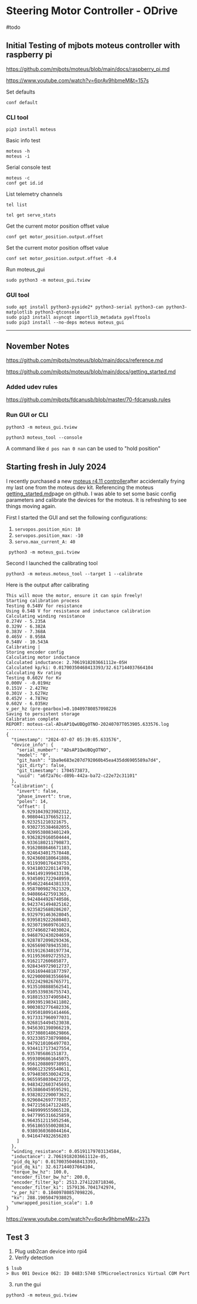 # Steering Motor Controller - ODrive

#todo

## Initial Testing of mjbots moteus controller with raspberry pi

https://github.com/mjbots/moteus/blob/main/docs/raspberry_pi.md

https://www.youtube.com/watch?v=6prAv9hbmeM&t=157s

Set defaults
```
conf default
```

### CLI tool

```
pip3 install moteus
```

Basic info test

```
moteus -h
moteus -i
```


Serial console test
```
moteus -c
conf get id.id
```

List telemetry channels
```
tel list
```

```
tel get servo_stats
```

Get the current motor position offset value
```
conf get motor_position.output.offset
```

Set the current motor position offset value
```
conf set motor_position.output.offset -0.4
```

Run moteus_gui
```
sudo python3 -m moteus_gui.tview
```

### GUI tool

```
sudo apt install python3-pyside2* python3-serial python3-can python3-matplotlib python3-qtconsole
sudo pip3 install asyncqt importlib_metadata pyelftools
sudo pip3 install --no-deps moteus moteus_gui
```

---
## November Notes

https://github.com/mjbots/moteus/blob/main/docs/reference.md

https://github.com/mjbots/moteus/blob/main/docs/getting_started.md

### Added udev rules

https://github.com/mjbots/fdcanusb/blob/master/70-fdcanusb.rules

### Run GUI or CLI

```
python3 -m moteus_gui.tview
```

```
python3 moteus_tool --console
```

 A command like `d pos nan 0 nan` can be used to "hold position"
## Starting fresh in July 2024

I recently purchased a new [moteus r4.11 controller](https://mjbots.com/products/moteus-r4-11)after accidentally frying my last one from the moteus dev kit. Referencing the moteus [getting_started.md](https://github.com/mjbots/moteus/blob/main/docs/getting_started.md)page on github. I was able to set some basic config parameters and calibrate the devices for the moteus. It is refreshing to see things moving again.

First I started the GUI and set the following configurations:
1. `servopos.position_min: 10`
2. `servopos.position_max: -10`
3. `servo.max_current_A: 40`

```
 python3 -m moteus_gui.tview
```

Second I launched the calibrating tool

```
python3 -m moteus.moteus_tool --target 1 --calibrate
```

Here is the output after calibrating
```
This will move the motor, ensure it can spin freely!
Starting calibration process
Testing 0.548V for resistance
Using 0.548 V for resistance and inductance calibration
Calculating winding resistance
0.274V - 5.235A
0.329V - 6.382A
0.383V - 7.368A
0.465V - 8.958A
0.548V - 10.543A
Calibrating | 
Storing encoder config
Calculating motor inductance
Calculated inductance: 2.7061918203661112e-05H
Calculated kp/ki: 0.01700350468413393/32.617144037664104
Calculating Kv rating
Testing 0.602V for Kv
0.000V - -0.019Hz
0.151V - 2.427Hz
0.301V - 3.627Hz
0.452V - 4.787Hz
0.602V - 6.035Hz
v_per_hz (pre-gearbox)=0.10409780857098226
Saving to persistent storage
Calibration complete
REPORT: moteus-cal-ADsAP1QwUBQgOTNO-20240707T053905.633576.log
------------------------
{
  "timestamp": "2024-07-07 05:39:05.633576",
  "device_info": {
    "serial_number": "ADsAP1QwUBQgOTNO",
    "model": "0",
    "git_hash": "1ba9e683e207d792060b45ea435dd6905589a7d4",
    "git_dirty": false,
    "git_timestamp": 1704573873,
    "uuid": "a6f2a76c-d89b-442a-ba72-c22e72c31101"
  },
  "calibration": {
    "invert": false,
    "phase_invert": true,
    "poles": 14,
    "offset": [
      0.9291043923982312,
      0.9080441376652112,
      0.923251210321675,
      0.9302735384682055,
      0.9209538083401249,
      0.9362829160504444,
      0.9336180211790873,
      0.9162088646671183,
      0.9246434017578448,
      0.9243608180641886,
      0.9119390176439753,
      0.9341803220114789,
      0.9441491999433136,
      0.9345091722948959,
      0.9546224644381333,
      0.9587009827621329,
      0.940866427591365,
      0.9424844926740586,
      0.9423741494825162,
      0.9235825680286207,
      0.9329791463628045,
      0.9395819222680403,
      0.9230719609761023,
      0.9374960274030024,
      0.9468792430204659,
      0.9287872090293436,
      0.9265690789435301,
      0.9319126340197734,
      0.9119536892725523,
      0.916217260685877,
      0.9284349729012737,
      0.9161694481877397,
      0.9229000983556694,
      0.9322429826765771,
      0.9135108888562541,
      0.9105339836755743,
      0.9188153374905843,
      0.8993951983411802,
      0.9003032776482336,
      0.9195018091414466,
      0.9173317960977031,
      0.9268154494523038,
      0.9456301398966219,
      0.9373080148629866,
      0.9323385738799804,
      0.9479210106497703,
      0.9344117173427554,
      0.935705686151873,
      0.9593096861645075,
      0.9561208809738951,
      0.9606123295540611,
      0.9794030530024259,
      0.9655958030423725,
      0.9483422603745693,
      0.9538860459595291,
      0.9382022290073622,
      0.9296042697770357,
      0.9472156147122485,
      0.9489999555065128,
      0.9477995316625859,
      0.9643512115052546,
      0.9561865550020834,
      0.9380360368044164,
      0.9416474922656203
    ]
  },
  "winding_resistance": 0.05191179703134584,
  "inductance": 2.7061918203661112e-05,
  "pid_dq_kp": 0.01700350468413393,
  "pid_dq_ki": 32.617144037664104,
  "torque_bw_hz": 100.0,
  "encoder_filter_bw_hz": 200.0,
  "encoder_filter_kp": 2513.2741228718346,
  "encoder_filter_ki": 1579136.7041742974,
  "v_per_hz": 0.10409780857098226,
  "kv": 288.1905047938025,
  "unwrapped_position_scale": 1.0
}

```

https://www.youtube.com/watch?v=6prAv9hbmeM&t=237s

## Test 3

1. Plug usb2can device into rpi4
2. Verify detection
```shell
$ lsub
> Bus 001 Device 062: ID 0483:5740 STMicroelectronics Virtual COM Port
```
3. run the gui
```
python3 -m moteus_gui.tview
```